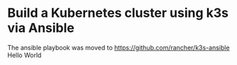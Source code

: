 # Build a Kubernetes cluster using k3s via Ansible

The ansible playbook was moved to https://github.com/rancher/k3s-ansible
Hello World
